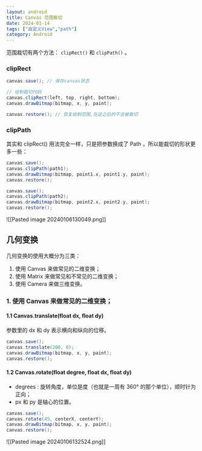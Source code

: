 ```yaml
---
layout: android
title: Canvas 范围裁切
date: 2024-01-14
tags: ["自定义View","path"]
category: Android
---
```


范围裁切有两个方法： `clipRect()` 和 `clipPath()` 。
### clipRect
```java
canvas.save(); // 保存canvas状态

// 绘制裁切代码
canvas.clipRect(left, top, right, bottom); 
canvas.drawBitmap(bitmap, x, y, paint); 

canvas.restore(); // 恢复绘制范围,在这之后的不会被裁切
```

### clipPath
其实和 clipRect() 用法完全一样，只是把参数换成了 Path ，所以能裁切的形状更 多一些： 
```java
canvas.save(); 
canvas.clipPath(path1); 
canvas.drawBitmap(bitmap, point1.x, point1.y, paint); 
canvas.restore(); 

canvas.save(); 
canvas.clipPath(path2); 
canvas.drawBitmap(bitmap, point2.x, point2.y, paint); 
canvas.restore();
```
![[Pasted image 20240106130049.png]]
## 几何变换
几何变换的使用大概分为三类： 
1. 使用 Canvas 来做常见的二维变换； 
2. 使用 Matrix 来做常见和不常见的二维变换； 
3. 使用 Camera 来做三维变换。
### 1. 使用 Canvas 来做常见的二维变换；
#### 1.1 Canvas.translate(float dx, float dy)
参数里的 dx 和 dy 表示横向和纵向的位移。
```java
canvas.save(); 
canvas.translate(200, 0); 
canvas.drawBitmap(bitmap, x, y, paint); 
canvas.restore();
```
#### 1.2 Canvas.rotate(float degree, float dx, float dy)
- degrees : 旋转角度，单位是度（也就是一周有 360° 的那个单位），顺时针为正向； 
- px 和 py 是轴心的位置。
```java
canvas.save(); 
canvas.rotate(45, centerX, centerY); 
canvas.drawBitmap(bitmap, x, y, paint); 
canvas.restore();
```
![[Pasted image 20240106132524.png]]
